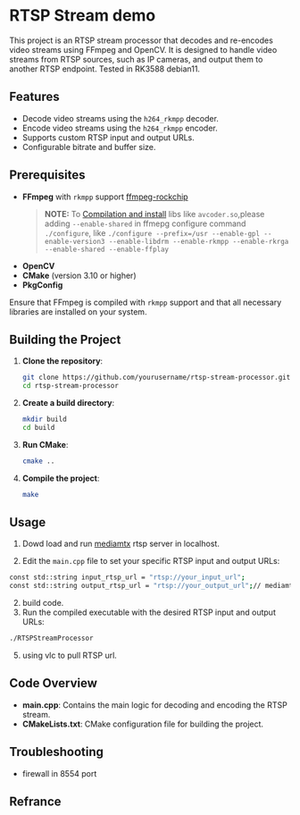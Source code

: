 # RTSP Stream demo

This project is an RTSP stream processor that decodes and re-encodes video streams using FFmpeg and OpenCV. It is designed to handle video streams from RTSP sources, such as IP cameras, and output them to another RTSP endpoint. Tested in RK3588 debian11.

## Features

- Decode video streams using the `h264_rkmpp` decoder.
- Encode video streams using the `h264_rkmpp` encoder.
- Supports custom RTSP input and output URLs.
- Configurable bitrate and buffer size.

## Prerequisites

- **FFmpeg** with `rkmpp` support [ffmpeg-rockchip](https://github.com/nyanmisaka/ffmpeg-rockchip)
  > **NOTE:** To [Compilation and install](https://github.com/nyanmisaka/ffmpeg-rockchip/wiki/Compilation) libs like `avcoder.so`,please adding `--enable-shared` in ffmepg configure command `./configure`, like `./configure --prefix=/usr --enable-gpl --enable-version3 --enable-libdrm --enable-rkmpp --enable-rkrga --enable-shared --enable-ffplay`
- **OpenCV**
- **CMake** (version 3.10 or higher)
- **PkgConfig**

Ensure that FFmpeg is compiled with `rkmpp` support and that all necessary libraries are installed on your system.

## Building the Project

1. **Clone the repository**:
   ```bash
   git clone https://github.com/yourusername/rtsp-stream-processor.git
   cd rtsp-stream-processor
   ```

2. **Create a build directory**:
   ```bash
   mkdir build
   cd build
   ```

3. **Run CMake**:
   ```bash
   cmake ..
   ```

4. **Compile the project**:
   ```bash
   make
   ```

## Usage
1. Dowd load and run [mediamtx](https://github.com/bluenviron/mediamtx/releases/download/v1.9.2/mediamtx_v1.9.2_linux_arm64v8.tar.gz) rtsp server in localhost.
   
1. Edit the `main.cpp` file to set your specific RTSP input and output URLs:
```bash
const std::string input_rtsp_url = "rtsp://your_input_url";
const std::string output_rtsp_url = "rtsp://your_output_url";// mediamtx RTSP server "rtsp://127.0.0.1:8554/test"
```
2. build code.
3. Run the compiled executable with the desired RTSP input and output URLs:
```bash
./RTSPStreamProcessor
```
5. using vlc to pull RTSP url.

## Code Overview

- **main.cpp**: Contains the main logic for decoding and encoding the RTSP stream.
- **CMakeLists.txt**: CMake configuration file for building the project.
## Troubleshooting
- firewall in 8554 port


## Refrance

